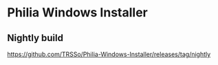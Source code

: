 # Philia Windows Installer

## Nightly build

https://github.com/TRSSo/Philia-Windows-Installer/releases/tag/nightly